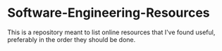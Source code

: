 # Software-Engineering-Resources
This is a repository meant to list online resources that I've found useful, preferably in the order they should be done.
